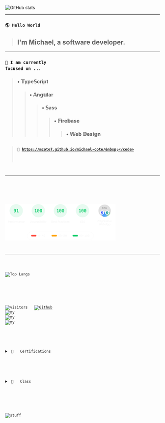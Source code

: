 ![GitHub stats](https://github-readme-stats.vercel.app/api?username=mcote7&show_icons=true&theme=react)

<hr>

### <code>🌎 Hello World&nbsp;</code>
> ## I'm Michael, a software developer.
---
### <code>🎯 I am currently focused on&nbsp;...&nbsp;</code>
> ### &bull;&nbsp;&Topf;ype&Sopf;cript<br>
>> ### &bull;&nbsp;&Aopf;ng&uopf;lar<br>
>>> ### &bull;&nbsp;&Sopf;ass<br>
>>>> ### &bull;&nbsp;&Fopf;ire&bopf;ase<br>
>>>>> ### &bull;&nbsp;&Wopf;eb &Dopf;esi&gopf;n<br>
##
> #### <code>🚀&nbsp;https://mcote7.github.io/michael-cote/&nbsp;</code>
---

<br>

<img src="gauges.svg" alt="guadges" width="360"/>&nbsp;

<hr>

![Top Langs](https://github-readme-stats.vercel.app/api/top-langs/?username=mcote7&layout=compact&theme=react)

<br>

![visitors](https://visitor-badge.laobi.icu/badge?page_id=mcote7.mcote7)&nbsp;&nbsp;
[![Github](https://img.shields.io/github/followers/mcote7?label=Follow&style=social)](https://github.com/mcote7)&nbsp;&nbsp;
<img src="ai-orb-transparent.gif" alt="my" width="30"/>&nbsp;
<img src="ai-orb-transparent.gif" alt="my" width="30"/>&nbsp;
<img src="ai-orb-transparent.gif" alt="my" width="30"/>&nbsp;

#

<details>
<summary>&nbsp;📜&nbsp;&nbsp;&nbsp;Certifications</summary>
<br>

```json
{
  "certification": RxJS_masterclass,
  "institution": "Ultimate Courses",
  "date": "July 2021",
  "id": 14
},
{
  "certification": JS_advanced,
  "institution": "Udemy",
  "date": "July 2021",
  "id": 13
},
{
  "certification": Ultimate_Angular,
  "institution": "Ultimate Courses",
  "date": "July 2021",
  "id": 12
},
{
  "certification": UX_UI_design,
  "institution": "Udemy",
  "date": "July 2021",
  "id": 11
},
{
  "certification": RxJS_basics,
  "institution": "Ultimate Courses",
  "date": "June 2021",
  "id": 10
},
{
  "certification": TypeScript_master_class,
  "institution": "Ultimate Courses",
  "date": "June 2021",
  "id": 9
},
{
  "certification": TypeScript_basics,
  "institution": "Ultimate Courses",
  "date": "May 2021",
  "id": 8
},
{
  "certification": Design_thinking,
  "institution": "Udemy",
  "date": "May 2021",
  "id": 7
},
{
  "certification": SASS_workflow,
  "institution": "Udemy",
  "date": "May 2021",
  "id": 6
},
{
  "certification": Angular_4+,
  "institution": "Code with Mosh",
  "date": "April 2021",
  "id": 5
},
{
  "certification": JavaScript_es6,
  "institution": "Udemy",
  "date": "March 2021",
  "id": 4
},
{
  "certification": Redux_architecture,
  "institution": "Code with Mosh",
  "date": "July 2021",
  "id": 3
},
{
  "certification": React_library,
  "institution": "Code with Mosh",
  "date": "June 2020",
  "id": 2
},
{
  "certification": Full-stack_web_development,
  "institution": "Coding Dojo",
  "date": "June 2020",
  "id": 1
}
```

</details>

#

<details>
<summary>&nbsp;🍕&nbsp;&nbsp;&nbsp;Class</summary>
<br>

```typescript
  
interface SizesInterface {
  availableSizes: string[];
}
abstract class Sizes implements SizesInterface {
  constructor(protected sizes: string[]) {}
  set availableSizes(sizes: string[]) {
    this.sizes = sizes;
  }
  get availableSizes() {
    return this.sizes
  }
} 
interface PizzaInterface extends SizesInterface {
  readonly name: string;
  toppings: string[];
  updateSizes(sizes: string[]): void;
  addTopping(topping: string): void;
}
export class Pizza extends Sizes implements PizzaInterface {
  public name: string;
  toppings: string[] = [];
  constructor(readonly name: string, sizes: string[]){
    super(sizes);  
  }
  public updateSizes(sizes: string[]) {
    this.sizes = sizes;
  }
  public addTopping(topping: string) {
    this.toppings.push(topping);
  }
}  
const pizza = new Pizza('pepperoni', ['small','x-large']);
pizza.addTopping('pepperoni');
pizza.updateSizes(['large']); 
class Coupon {
  static allowed = ['pepperoni','large'];
  static create(percentage: number) {
    return `PIZZA_COUPON_${percentage}%_OFF`;
  }
}
Coupon.create(25);

```

</details>

#

![stuff](https://github-profile-trophy.vercel.app/?username=mcote7&theme=darkhub&margin-w=10&column=7)
